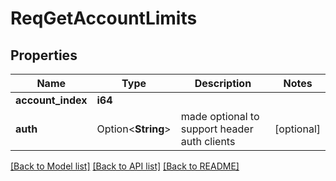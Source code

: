# ReqGetAccountLimits

## Properties

Name | Type | Description | Notes
------------ | ------------- | ------------- | -------------
**account_index** | **i64** |  | 
**auth** | Option<**String**> |  made optional to support header auth clients | [optional]

[[Back to Model list]](../README.md#documentation-for-models) [[Back to API list]](../README.md#documentation-for-api-endpoints) [[Back to README]](../README.md)


